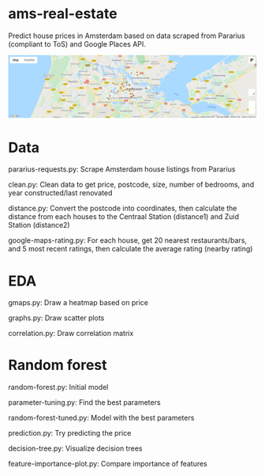 # ams-real-estate
Predict house prices in Amsterdam based on data scraped from Pararius (compliant to ToS) and Google Places API.

![gmaps heatmap](graphs/export.png)

# Data
pararius-requests.py: Scrape Amsterdam house listings from Pararius

clean.py: Clean data to get price, postcode, size, number of bedrooms, and year constructed/last renovated

distance.py: Convert the postcode into coordinates, then calculate the distance from each houses to the Centraal Station (distance1) and Zuid Station (distance2)

google-maps-rating.py: For each house, get 20 nearest restaurants/bars, and 5 most recent ratings, then calculate the average rating (nearby rating)

# EDA
gmaps.py: Draw a heatmap based on price

graphs.py: Draw scatter plots

correlation.py: Draw correlation matrix

# Random forest
random-forest.py: Initial model

parameter-tuning.py: Find the best parameters

random-forest-tuned.py: Model with the best parameters

prediction.py: Try predicting the price

decision-tree.py: Visualize decision trees

feature-importance-plot.py: Compare importance of features

